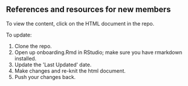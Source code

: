 ## References and resources for new members

To view the content, click on the HTML document in the repo.

To update:
1. Clone the repo.
2. Open up onboarding.Rmd in RStudio; make sure you have rmarkdown installed.
3. Update the 'Last Updated' date.
4. Make changes and re-knit the html document.
5. Push your changes back.
